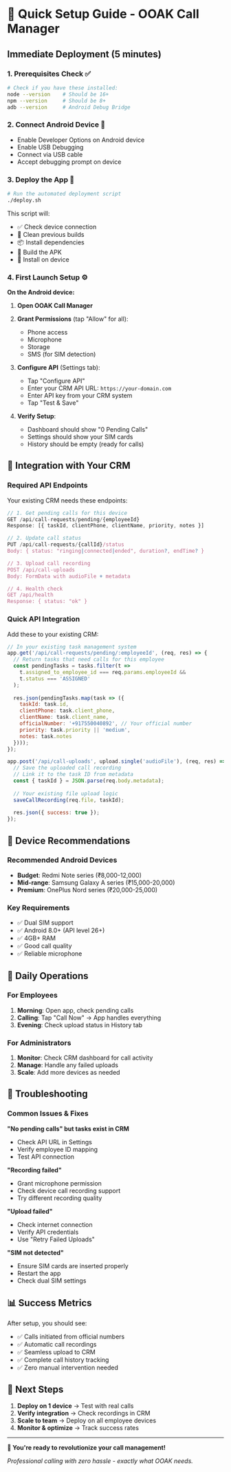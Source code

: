 # 🚀 Quick Setup Guide - OOAK Call Manager

## Immediate Deployment (5 minutes)

### 1. Prerequisites Check ✅
```bash
# Check if you have these installed:
node --version    # Should be 16+
npm --version     # Should be 8+
adb --version     # Android Debug Bridge
```

### 2. Connect Android Device 📱
- Enable Developer Options on Android device
- Enable USB Debugging
- Connect via USB cable
- Accept debugging prompt on device

### 3. Deploy the App 🚀
```bash
# Run the automated deployment script
./deploy.sh
```

This script will:
- ✅ Check device connection
- 🧹 Clean previous builds  
- 📦 Install dependencies
- 🔨 Build the APK
- 📲 Install on device

### 4. First Launch Setup ⚙️

**On the Android device:**

1. **Open OOAK Call Manager**
2. **Grant Permissions** (tap "Allow" for all):
   - Phone access
   - Microphone
   - Storage
   - SMS (for SIM detection)

3. **Configure API** (Settings tab):
   - Tap "Configure API"
   - Enter your CRM API URL: `https://your-domain.com`
   - Enter API key from your CRM system
   - Tap "Test & Save"

4. **Verify Setup**:
   - Dashboard should show "0 Pending Calls"
   - Settings should show your SIM cards
   - History should be empty (ready for calls)

## 🔧 Integration with Your CRM

### Required API Endpoints
Your existing CRM needs these endpoints:

```typescript
// 1. Get pending calls for this device
GET /api/call-requests/pending/{employeeId}
Response: [{ taskId, clientPhone, clientName, priority, notes }]

// 2. Update call status  
PUT /api/call-requests/{callId}/status
Body: { status: "ringing|connected|ended", duration?, endTime? }

// 3. Upload call recording
POST /api/call-uploads
Body: FormData with audioFile + metadata

// 4. Health check
GET /api/health
Response: { status: "ok" }
```

### Quick API Integration
Add these to your existing CRM:

```javascript
// In your existing task management system
app.get('/api/call-requests/pending/:employeeId', (req, res) => {
  // Return tasks that need calls for this employee
  const pendingTasks = tasks.filter(t => 
    t.assigned_to_employee_id === req.params.employeeId && 
    t.status === 'ASSIGNED'
  );
  
  res.json(pendingTasks.map(task => ({
    taskId: task.id,
    clientPhone: task.client_phone,
    clientName: task.client_name,
    officialNumber: '+917550040892', // Your official number
    priority: task.priority || 'medium',
    notes: task.notes
  })));
});

app.post('/api/call-uploads', upload.single('audioFile'), (req, res) => {
  // Save the uploaded call recording
  // Link it to the task ID from metadata
  const { taskId } = JSON.parse(req.body.metadata);
  
  // Your existing file upload logic
  saveCallRecording(req.file, taskId);
  
  res.json({ success: true });
});
```

## 📱 Device Recommendations

### Recommended Android Devices
- **Budget**: Redmi Note series (₹8,000-12,000)
- **Mid-range**: Samsung Galaxy A series (₹15,000-20,000)  
- **Premium**: OnePlus Nord series (₹20,000-25,000)

### Key Requirements
- ✅ Dual SIM support
- ✅ Android 8.0+ (API level 26+)
- ✅ 4GB+ RAM
- ✅ Good call quality
- ✅ Reliable microphone

## 🔄 Daily Operations

### For Employees
1. **Morning**: Open app, check pending calls
2. **Calling**: Tap "Call Now" → App handles everything
3. **Evening**: Check upload status in History tab

### For Administrators  
1. **Monitor**: Check CRM dashboard for call activity
2. **Manage**: Handle any failed uploads
3. **Scale**: Add more devices as needed

## 🚨 Troubleshooting

### Common Issues & Fixes

**"No pending calls" but tasks exist in CRM**
- Check API URL in Settings
- Verify employee ID mapping
- Test API connection

**"Recording failed"**
- Grant microphone permission
- Check device call recording support
- Try different recording quality

**"Upload failed"**
- Check internet connection
- Verify API credentials
- Use "Retry Failed Uploads"

**"SIM not detected"**
- Ensure SIM cards are inserted properly
- Restart the app
- Check dual SIM settings

## 📊 Success Metrics

After setup, you should see:
- ✅ Calls initiated from official numbers
- ✅ Automatic call recordings
- ✅ Seamless upload to CRM
- ✅ Complete call history tracking
- ✅ Zero manual intervention needed

## 🎯 Next Steps

1. **Deploy on 1 device** → Test with real calls
2. **Verify integration** → Check recordings in CRM  
3. **Scale to team** → Deploy on all employee devices
4. **Monitor & optimize** → Track success rates

---

**🎉 You're ready to revolutionize your call management!**

*Professional calling with zero hassle - exactly what OOAK needs.* 